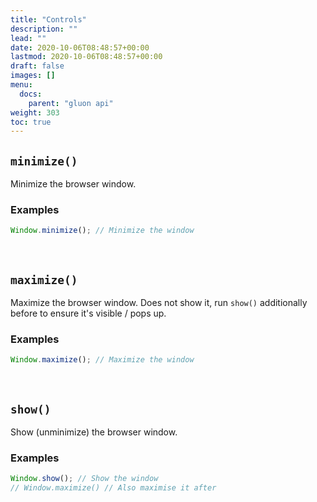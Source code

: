 ```yaml
---
title: "Controls"
description: ""
lead: ""
date: 2020-10-06T08:48:57+00:00
lastmod: 2020-10-06T08:48:57+00:00
draft: false
images: []
menu:
  docs:
    parent: "gluon api"
weight: 303
toc: true
---
```


## `minimize()`
Minimize the browser window.

### Examples

```js
Window.minimize(); // Minimize the window
```

<br>

## `maximize()`
Maximize the browser window. Does not show it, run `show()` additionally before to ensure it's visible / pops up.

### Examples

```js
Window.maximize(); // Maximize the window
```

<br>

## `show()`
Show (unminimize) the browser window.

### Examples

```js
Window.show(); // Show the window
// Window.maximize() // Also maximise it after
```
